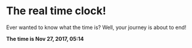 # The real time clock!

Ever wanted to know what the time is? Well, your journey is about to end!

**The time is Nov 27, 2017, 05:14**